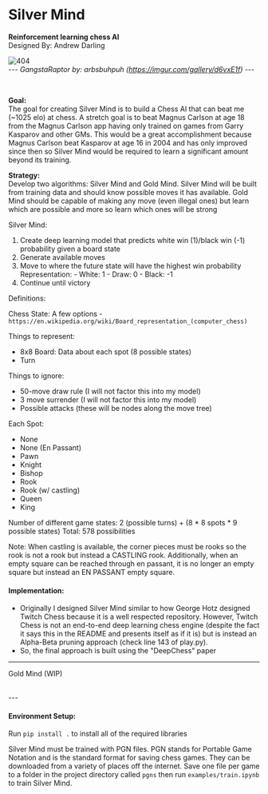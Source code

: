 # Silver Mind  
**Reinforcement learning chess AI**  
Designed By: Andrew Darling

![404](https://i.imgur.com/f0RThee.jpg)  
--- *GangstaRaptor by: arbsbuhpuh (https://imgur.com/gallery/d6vxE1f)* ---

<br>

**Goal:**  
The goal for creating Silver Mind is to build a Chess AI that can beat me (~1025 elo) at chess. A stretch goal is to beat Magnus Carlson at age 18 from the Magnus Carlson app having only trained on games from Garry Kasparov and other GMs. This would be a great accomplishment because Magnus Carlson beat Kasparov at age 16 in 2004 and has only improved since then so Silver Mind would be required to learn a significant amount beyond its training.

**Strategy:**  
Develop two algorithms: Silver Mind and Gold Mind. Silver Mind will be built from training data and should know possible moves it has available. Gold Mind should be capable of making any move (even illegal ones) but learn which are possible and more so learn which ones will be strong

Silver Mind:
1) Create deep learning model that predicts white win (1)/black win (-1) probability given a board state
2) Generate available moves
3) Move to where the future state will have the highest win probability
	Representation:
		- White: 1
		- Draw: 0
		- Black: -1
4) Continue until victory

Definitions:

Chess State:
A few options - `https://en.wikipedia.org/wiki/Board_representation_(computer_chess)`

Things to represent:
 - 8x8 Board: Data about each spot (8 possible states)
 - Turn

Things to ignore:
 - 50-move draw rule (I will not factor this into my model)
 - 3 move surrender (I will not factor this into my model)
 - Possible attacks (these will be nodes along the move tree)

Each Spot:
 - None
 - None (En Passant)
 - Pawn
 - Knight
 - Bishop
 - Rook
 - Rook (w/ castling)
 - Queen
 - King

Number of different game states:
2 (possible turns) + (8 * 8 spots * 9 possible states)
Total: 578 possibilities

Note: When castling is available, the corner pieces must be rooks so the rook is not a rook but instead a CASTLING rook. Additionally, when an empty square can be reached through en passant, it is no longer an empty square but instead an EN PASSANT empty square.

#### Implementation:
  - Originally I designed Silver Mind similar to how George Hotz designed Twitch Chess because it is a well respected repository. However, Twitch Chess is not an end-to-end deep learning chess engine (despite the fact it says this in the README and presents itself as if it is) but is instead an Alpha-Beta pruning approach (check line 143 of play.py).
  - So, the final approach is built using the "DeepChess" paper

---

Gold Mind (WIP)

<br>
---

#### Environment Setup:

Run `pip install .` to install all of the required libraries

Silver Mind must be trained with PGN files. PGN stands for Portable Game Notation and is the standard format for saving 
chess games. They can be downloaded from a variety of places off the internet. Save one file per game to a folder in 
the project directory called `pgns` then run `examples/train.ipynb` to train Silver Mind.
